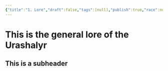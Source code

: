 ```yaml
---
{"title":"1. Lore","draft":false,"tags":[null],"publish":true,"race":null,"culture":null,"path":"2. The Races/6. The Urashalyr/1. Lore.md","permalink":"/2-the-races/6-the-urashalyr/1-lore/","PassFrontmatter":true}
---
```


# This is the general lore of the Urashalyr

## This is a subheader